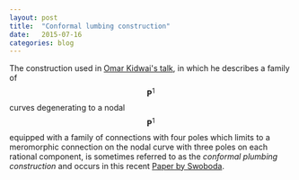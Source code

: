 ```yaml
---
layout: post
title:  "Conformal lumbing construction"
date:   2015-07-16
categories: blog
---
```


The construction used in [Omar Kidwai's talk], in which he describes a family of $$\mathbf{P}^1$$ curves
degenerating to a nodal $$\mathbf{P}^1$$ equipped with a family of connections with four poles which 
limits to a meromorphic connection on the nodal curve with three poles on each rational component,
is sometimes referred to as the *conformal plumbing construction* and occurs in this recent [Paper by Swoboda].

[Paper by Swoboda]: http://arxiv.org/abs/1507.04382
[Omar Kidwai's talk]: http://g-s-lab.github.io/glab/events/talk/2015/07/14/kidwai.html

